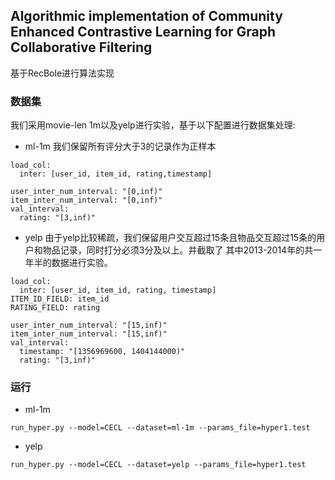 ## Algorithmic implementation of Community Enhanced Contrastive Learning for Graph Collaborative Filtering
基于RecBole进行算法实现
### 数据集
我们采用movie-len 1m以及yelp进行实验，基于以下配置进行数据集处理:
- ml-1m
我们保留所有评分大于3的记录作为正样本
```
load_col:
  inter: [user_id, item_id, rating,timestamp]

user_inter_num_interval: "[0,inf)"
item_inter_num_interval: "[0,inf)"
val_interval:
  rating: "[3,inf)"
```
- yelp
由于yelp比较稀疏，我们保留用户交互超过15条且物品交互超过15条的用户和物品记录，同时打分必须3分及以上。并截取了
其中2013-2014年的共一年半的数据进行实验。
```
load_col:
  inter: [user_id, item_id, rating, timestamp]
ITEM_ID_FIELD: item_id
RATING_FIELD: rating

user_inter_num_interval: "[15,inf)"
item_inter_num_interval: "[15,inf)"
val_interval:
  timestamp: "[1356969600, 1404144000)"
  rating: "[3,inf)"
```

### 运行
- ml-1m
```
run_hyper.py --model=CECL --dataset=ml-1m --params_file=hyper1.test
```
- yelp
```
run_hyper.py --model=CECL --dataset=yelp --params_file=hyper1.test
```
